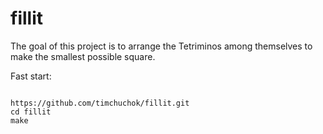 # fillit
The goal of this project is to arrange the Tetriminos among themselves to make the smallest possible square.

Fast start: 
<pre>
<code>
https://github.com/timchuchok/fillit.git
cd fillit
make
<code>
</pre>
